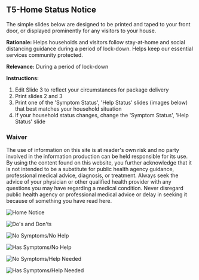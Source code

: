 ## T5-Home Status Notice

The simple slides below are designed to be printed and taped to your front door, or displayed prominently for any visitors to your house.

**Rationale:** Helps households and visitors follow stay-at-home and social distancing guidance during a period of lock-down. Helps keep our essential services community protected.

**Relevance:** During a period of lock-down

**Instructions:**
1. Edit Slide 3 to reflect your circumstances for package delivery
2. Print slides 2 and 3
3. Print one of the 'Symptom Status', 'Help Status' slides (images below) that best matches your household situation
4. If your household status changes, change the 'Symptom Status', 'Help Status' slide

### Waiver

The use of information on this site is at reader's own risk and no party involved in the information production can be held responsible for its use. By using the content found on this website, you further acknowledge that it is not intended to be a substitute for public health agency guidance, professional medical advice, diagnosis, or treatment. Always seek the advice of your physician or other qualified health provider with any questions you may have regarding a medical condition. Never disregard public health agency or professional medical advice or delay in seeking it because of something you have read here.

![Home Notice](/t5_home_notice_sign1.jpg)

![Do's and Don'ts](/t5_home_notice_sign2.jpg)

![No Symptoms/No Help](/t5_home_notice_sign3.jpg)

![Has Symptoms/No Help](/t5_home_notice_sign4.jpg)

![No Symptoms/Help Needed](/t5_home_notice_sign5.jpg)

![Has Symptoms/Help Needed](/t5_home_notice_sign6.jpg)